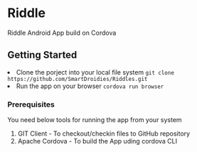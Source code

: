 # Riddle

Riddle Android App build on Cordova 

## Getting Started

<li> Clone the porject into your local file system 
     <code>git clone https://github.com/SmartDroidies/Riddles.git</code>

<li> Run the app on your browser
      <code>cordova run browser</code>

### Prerequisites

You need below tools for running the app from your system

1. GIT Client - To checkout/checkin files to GitHub repository
2. Apache Cordova - To build the App uding cordova CLI 
